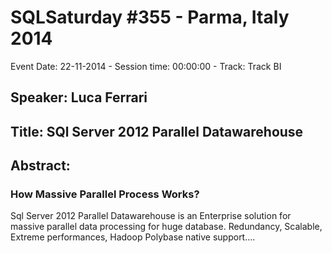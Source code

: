 # SQLSaturday #355 - Parma, Italy 2014
Event Date: 22-11-2014 - Session time: 00:00:00 - Track: Track BI
## Speaker: Luca Ferrari
## Title: SQl Server 2012 Parallel Datawarehouse
## Abstract:
### How Massive Parallel Process Works?
Sql Server 2012 Parallel Datawarehouse is an Enterprise solution for 
 massive parallel data processing for huge database.
Redundancy, Scalable, Extreme performances, Hadoop  Polybase native 
support....

